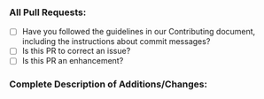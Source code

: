 <!-- Please do not include links to any websites that are not publicly accessible. You may include non-link reference numbers to help you and your team identify non-public references. 

Leave all check boxes but you may remove this comment. -->

### All Pull Requests:

* [ ] Have you followed the guidelines in our Contributing document, including the instructions about commit messages?
* [ ] Is this PR to correct an issue?
* [ ] Is this PR an enhancement?

### Complete Description of Additions/Changes:
<!-- Provide complete details of the issue or enhancement and how this PR fixes the issue. You can link to one or more existing open, publicly-accessible issue(s) that provide details. This is necessary before your PR can be reviewed.

You may remove this comment.-->
